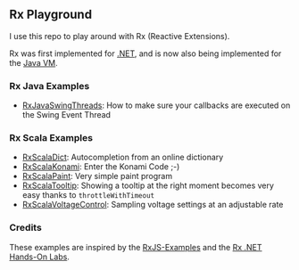 ## Rx Playground

I use this repo to play around with Rx (Reactive Extensions).

Rx was first implemented for [.NET](https://rx.codeplex.com/), and is now also being implemented for the [Java VM](https://github.com/Netflix/RxJava).


### Rx Java Examples

*    [RxJavaSwingThreads](https://github.com/samuelgruetter/rx-playground/blob/master/RxJavaSwingThreads/src/main/java/RxJavaSwingThreads.java): How to make sure your callbacks are executed on the Swing Event Thread


### Rx Scala Examples

*    [RxScalaDict](https://github.com/samuelgruetter/rx-playground/blob/master/RxScalaDict/src/main/scala/RxScalaDict.scala): Autocompletion from an online dictionary
*    [RxScalaKonami](https://github.com/samuelgruetter/rx-playground/blob/master/RxScalaKonami/src/main/scala/Konami.scala): Enter the Konami Code ;-)
*    [RxScalaPaint](https://github.com/samuelgruetter/rx-playground/blob/master/RxScalaPaint/src/main/scala/Paint.scala): Very simple paint program
*    [RxScalaTooltip](https://github.com/samuelgruetter/rx-playground/blob/master/RxScalaTooltip/src/main/scala/Tooltip.scala): Showing a tooltip at the right moment becomes very easy thanks to `throttleWithTimeout`
*    [RxScalaVoltageControl](https://github.com/samuelgruetter/rx-playground/blob/master/RxScalaVoltageControl/src/main/scala/VoltageControl.scala): Sampling voltage settings at an adjustable rate


### Credits

These examples are inspired by the [RxJS-Examples](https://github.com/Reactive-Extensions/RxJS-Examples) and the [Rx .NET Hands-On Labs](http://blogs.msdn.com/b/rxteam/archive/2010/07/15/rx-hands-on-labs-published.aspx).

